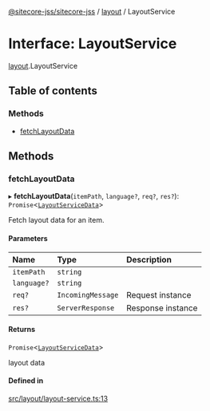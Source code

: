 [@sitecore-jss/sitecore-jss](../README.md) / [layout](../modules/layout.md) / LayoutService

# Interface: LayoutService

[layout](../modules/layout.md).LayoutService

## Table of contents

### Methods

- [fetchLayoutData](layout.LayoutService.md#fetchlayoutdata)

## Methods

### fetchLayoutData

▸ **fetchLayoutData**(`itemPath`, `language?`, `req?`, `res?`): `Promise`<[`LayoutServiceData`](layout.LayoutServiceData.md)\>

Fetch layout data for an item.

#### Parameters

| Name | Type | Description |
| :------ | :------ | :------ |
| `itemPath` | `string` |  |
| `language?` | `string` |  |
| `req?` | `IncomingMessage` | Request instance |
| `res?` | `ServerResponse` | Response instance |

#### Returns

`Promise`<[`LayoutServiceData`](layout.LayoutServiceData.md)\>

layout data

#### Defined in

[src/layout/layout-service.ts:13](https://github.com/Sitecore/jss/blob/9e5ca529b/packages/sitecore-jss/src/layout/layout-service.ts#L13)
